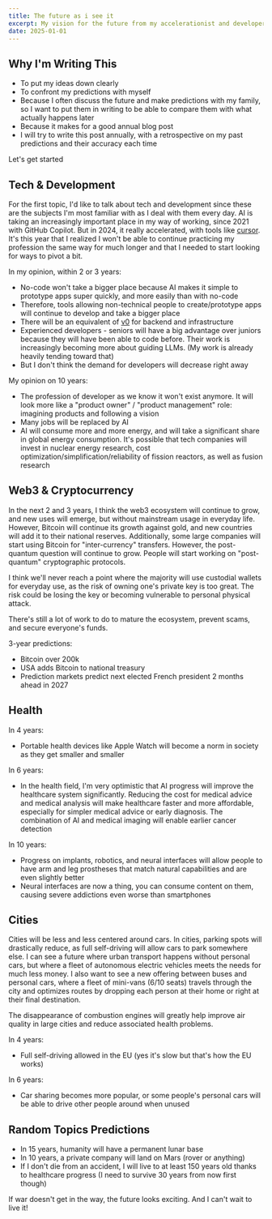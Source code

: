 ```yaml
--- 
title: The future as i see it
excerpt: My vision for the future from my accelerationist and developer perspective ":" my predictions for technology, society, and human progress.
date: 2025-01-01
---
```


## Why I'm Writing This

- To put my ideas down clearly
- To confront my predictions with myself
- Because I often discuss the future and make predictions with my family, so I want to put them in writing to be able to compare them with what actually happens later
- Because it makes for a good annual blog post
- I will try to write this post annually, with a retrospective on my past predictions and their accuracy each time

Let's get started

## Tech & Development

For the first topic, I'd like to talk about tech and development since these are the subjects I'm most familiar with as I deal with them every day. AI is taking an increasingly important place in my way of working, since 2021 with GitHub Copilot. But in 2024, it really accelerated, with tools like [cursor](https://www.cursor.com/). It's this year that I realized I won't be able to continue practicing my profession the same way for much longer and that I needed to start looking for ways to pivot a bit.

In my opinion, within 2 or 3 years:

- No-code won't take a bigger place because AI makes it simple to prototype apps super quickly, and more easily than with no-code
- Therefore, tools allowing non-technical people to create/prototype apps will continue to develop and take a bigger place
- There will be an equivalent of [v0](https://v0.dev/) for backend and infrastructure
- Experienced developers - seniors will have a big advantage over juniors because they will have been able to code before. Their work is increasingly becoming more about guiding LLMs. (My work is already heavily tending toward that)
- But I don't think the demand for developers will decrease right away

My opinion on 10 years:

- The profession of developer as we know it won't exist anymore. It will look more like a "product owner" / "product management" role: imagining products and following a vision
- Many jobs will be replaced by AI
- AI will consume more and more energy, and will take a significant share in global energy consumption. It's possible that tech companies will invest in nuclear energy research, cost optimization/simplification/reliability of fission reactors, as well as fusion research

## Web3 & Cryptocurrency

In the next 2 and 3 years, I think the web3 ecosystem will continue to grow, and new uses will emerge, but without mainstream usage in everyday life. However, Bitcoin will continue its growth against gold, and new countries will add it to their national reserves. Additionally, some large companies will start using Bitcoin for "inter-currency" transfers. However, the post-quantum question will continue to grow. People will start working on "post-quantum" cryptographic protocols.

I think we'll never reach a point where the majority will use custodial wallets for everyday use, as the risk of owning one's private key is too great. The risk could be losing the key or becoming vulnerable to personal physical attack.

There's still a lot of work to do to mature the ecosystem, prevent scams, and secure everyone's funds.

3-year predictions:

- Bitcoin over 200k
- USA adds Bitcoin to national treasury
- Prediction markets predict next elected French president 2 months ahead in 2027

## Health

In 4 years:

- Portable health devices like Apple Watch will become a norm in society as they get smaller and smaller

In 6 years:

- In the health field, I'm very optimistic that AI progress will improve the healthcare system significantly. Reducing the cost for medical advice and medical analysis will make healthcare faster and more affordable, especially for simpler medical advice or early diagnosis.
The combination of AI and medical imaging will enable earlier cancer detection

In 10 years:

- Progress on implants, robotics, and neural interfaces will allow people to have arm and leg prostheses that match natural capabilities and are even slightly better
- Neural interfaces are now a thing, you can consume content on them, causing severe addictions even worse than smartphones

## Cities

Cities will be less and less centered around cars. In cities, parking spots will drastically reduce, as full self-driving will allow cars to park somewhere else. I can see a future where urban transport happens without personal cars, but where a fleet of autonomous electric vehicles meets the needs for much less money. I also want to see a new offering between buses and personal cars, where a fleet of mini-vans (6/10 seats) travels through the city and optimizes routes by dropping each person at their home or right at their final destination.

The disappearance of combustion engines will greatly help improve air quality in large cities and reduce associated health problems.

In 4 years:

- Full self-driving allowed in the EU (yes it's slow but that's how the EU works)

In 6 years:

- Car sharing becomes more popular, or some people's personal cars will be able to drive other people around when unused

## Random Topics Predictions

- In 15 years, humanity will have a permanent lunar base
- In 10 years, a private company will land on Mars (rover or anything)
- If I don't die from an accident, I will live to at least 150 years old thanks to healthcare progress (I need to survive 30 years from now first though)

If war doesn't get in the way, the future looks exciting. And I can't wait to live it!